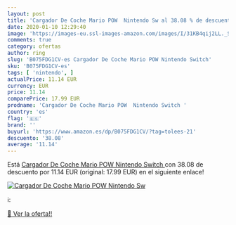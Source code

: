 ```yaml
---
layout: post
title: 'Cargador De Coche Mario POW  Nintendo Sw al 38.08 % de descuento'
date: 2020-01-10 12:29:40
image: 'https://images-eu.ssl-images-amazon.com/images/I/31KB4qij2LL._SL200_.jpg'
comments: true
category: ofertas
author: ring
slug: 'B075FDG1CV-es Cargador De Coche Mario POW Nintendo Switch'
sku: 'B075FDG1CV-es'
tags: [ 'nintendo', ]
actualPrice: 11.14 EUR
currency: EUR
price: 11.14
comparePrice: 17.99 EUR
prodname: 'Cargador De Coche Mario POW  Nintendo Switch '
country: 'es'
flag: '🇪🇸'
brand: ''
buyurl: 'https://www.amazon.es/dp/B075FDG1CV/?tag=tolees-21'
descuento: '38.08'
average: '11.14'
---
```


Está [Cargador De Coche Mario POW  Nintendo Switch ](https://www.amazon.es/dp/B075FDG1CV/?tag=tolees-21) con 38.08 de descuento por 11.14 EUR (original: 17.99 EUR) en el siguiente enlace!

[![Cargador De Coche Mario POW  Nintendo Sw](https://images-eu.ssl-images-amazon.com/images/I/31KB4qij2LL._SL200_.jpg)](https://www.amazon.es/dp/B075FDG1CV/?tag=tolees-21)

ℹ️:


[🛒 Ver la oferta!!](https://www.amazon.es/dp/B075FDG1CV/?tag=tolees-21)
